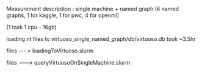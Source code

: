 Measurement description : single machine + named graph (6 named graphs, 1 for kaggle, 1 for pwc, 4 for openml) 

(1 task 1 cpu - 16gb)

loading nt files to virtuoso_single_named_graph/db/virtuoso.db took ~3.5hr

files --- > loadingToVirtuoso.slurm


files ---> queryVirtuosoOnSingleMachine.slurm 





